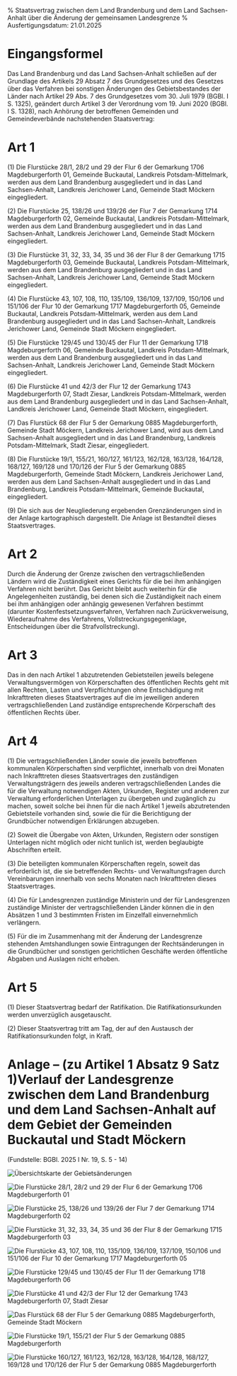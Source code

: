 % Staatsvertrag zwischen dem Land Brandenburg und dem Land Sachsen-Anhalt über die Änderung der gemeinsamen Landesgrenze
% Ausfertigungsdatum: 21.01.2025
 
# Eingangsformel

Das Land Brandenburg und das Land Sachsen-Anhalt schließen auf der Grundlage des Artikels 29 Absatz 7 des Grundgesetzes und des Gesetzes über das Verfahren bei sonstigen Änderungen des Gebietsbestandes der Länder nach Artikel 29 Abs. 7 des Grundgesetzes vom 30. Juli 1979 (BGBl. I S. 1325), geändert durch Artikel 3 der Verordnung vom 19. Juni 2020 (BGBl. I S. 1328), nach Anhörung der betroffenen Gemeinden und Gemeindeverbände nachstehenden Staatsvertrag:

# Art 1

(1) Die Flurstücke 28/1, 28/2 und 29 der Flur 6 der Gemarkung 1706 Magdeburgerforth 01, Gemeinde Buckautal, Landkreis Potsdam-Mittelmark, werden aus dem Land Brandenburg ausgegliedert und in das Land Sachsen-Anhalt, Landkreis Jerichower Land, Gemeinde Stadt Möckern eingegliedert.

(2) Die Flurstücke 25, 138/26 und 139/26 der Flur 7 der Gemarkung 1714 Magdeburgerforth 02, Gemeinde Buckautal, Landkreis Potsdam-Mittelmark, werden aus dem Land Brandenburg ausgegliedert und in das Land Sachsen-Anhalt, Landkreis Jerichower Land, Gemeinde Stadt Möckern eingegliedert.

(3) Die Flurstücke 31, 32, 33, 34, 35 und 36 der Flur 8 der Gemarkung 1715 Magdeburgerforth 03, Gemeinde Buckautal, Landkreis Potsdam-Mittelmark, werden aus dem Land Brandenburg ausgegliedert und in das Land Sachsen-Anhalt, Landkreis Jerichower Land, Gemeinde Stadt Möckern eingegliedert.

(4) Die Flurstücke 43, 107, 108, 110, 135/109, 136/109, 137/109, 150/106 und 151/106 der Flur 10 der Gemarkung 1717 Magdeburgerforth 05, Gemeinde Buckautal, Landkreis Potsdam-Mittelmark, werden aus dem Land Brandenburg ausgegliedert und in das Land Sachsen-Anhalt, Landkreis Jerichower Land, Gemeinde Stadt Möckern eingegliedert.

(5) Die Flurstücke 129/45 und 130/45 der Flur 11 der Gemarkung 1718 Magdeburgerforth 06, Gemeinde Buckautal, Landkreis Potsdam-Mittelmark, werden aus dem Land Brandenburg ausgegliedert und in das Land Sachsen-Anhalt, Landkreis Jerichower Land, Gemeinde Stadt Möckern eingegliedert.

(6) Die Flurstücke 41 und 42/3 der Flur 12 der Gemarkung 1743 Magdeburgerforth 07, Stadt Ziesar, Landkreis Potsdam-Mittelmark, werden aus dem Land Brandenburg ausgegliedert und in das Land Sachsen-Anhalt, Landkreis Jerichower Land, Gemeinde Stadt Möckern, eingegliedert.

(7) Das Flurstück 68 der Flur 5 der Gemarkung 0885 Magdeburgerforth, Gemeinde Stadt Möckern, Landkreis Jerichower Land, wird aus dem Land Sachsen-Anhalt ausgegliedert und in das Land Brandenburg, Landkreis Potsdam-Mittelmark, Stadt Ziesar, eingegliedert.

(8) Die Flurstücke 19/1, 155/21, 160/127, 161/123, 162/128, 163/128, 164/128, 168/127, 169/128 und 170/126 der Flur 5 der Gemarkung 0885 Magdeburgerforth, Gemeinde Stadt Möckern, Landkreis Jerichower Land, werden aus dem Land Sachsen-Anhalt ausgegliedert und in das Land Brandenburg, Landkreis Potsdam-Mittelmark, Gemeinde Buckautal, eingegliedert.

(9) Die sich aus der Neugliederung ergebenden Grenzänderungen sind in der Anlage kartographisch dargestellt. Die Anlage ist Bestandteil dieses Staatsvertrages.

# Art 2

Durch die Änderung der Grenze zwischen den vertragschließenden Ländern wird die Zuständigkeit eines Gerichts für die bei ihm anhängigen Verfahren nicht berührt. Das Gericht bleibt auch weiterhin für die Angelegenheiten zuständig, bei denen sich die Zuständigkeit nach einem bei ihm anhängigen oder anhängig gewesenen Verfahren bestimmt (darunter Kostenfestsetzungsverfahren, Verfahren nach Zurückverweisung, Wiederaufnahme des Verfahrens, Vollstreckungsgegenklage, Entscheidungen über die Strafvollstreckung).

# Art 3

Das in den nach Artikel 1 abzutretenden Gebietsteilen jeweils belegene Verwaltungsvermögen von Körperschaften des öffentlichen Rechts geht mit allen Rechten, Lasten und Verpflichtungen ohne Entschädigung mit Inkrafttreten dieses Staatsvertrages auf die im jeweiligen anderen vertragschließenden Land zuständige entsprechende Körperschaft des öffentlichen Rechts über.

# Art 4

(1) Die vertragschließenden Länder sowie die jeweils betroffenen kommunalen Körperschaften sind verpflichtet, innerhalb von drei Monaten nach Inkrafttreten dieses Staatsvertrages den zuständigen Verwaltungsträgern des jeweils anderen vertragschließenden Landes die für die Verwaltung notwendigen Akten, Urkunden, Register und anderen zur Verwaltung erforderlichen Unterlagen zu übergeben und zugänglich zu machen, soweit solche bei ihnen für die nach Artikel 1 jeweils abzutretenden Gebietsteile vorhanden sind, sowie die für die Berichtigung der Grundbücher notwendigen Erklärungen abzugeben.

(2) Soweit die Übergabe von Akten, Urkunden, Registern oder sonstigen Unterlagen nicht möglich oder nicht tunlich ist, werden beglaubigte Abschriften erteilt.

(3) Die beteiligten kommunalen Körperschaften regeln, soweit das erforderlich ist, die sie betreffenden Rechts- und Verwaltungsfragen durch Vereinbarungen innerhalb von sechs Monaten nach Inkrafttreten dieses Staatsvertrages.

(4) Die für Landesgrenzen zuständige Ministerin und der für Landesgrenzen zuständige Minister der vertragschließenden Länder können die in den Absätzen 1 und 3 bestimmten Fristen im Einzelfall einvernehmlich verlängern.

(5) Für die im Zusammenhang mit der Änderung der Landesgrenze stehenden Amtshandlungen sowie Eintragungen der Rechtsänderungen in die Grundbücher und sonstigen gerichtlichen Geschäfte werden öffentliche Abgaben und Auslagen nicht erhoben.

# Art 5

(1) Dieser Staatsvertrag bedarf der Ratifikation. Die Ratifikationsurkunden werden unverzüglich ausgetauscht.

(2) Dieser Staatsvertrag tritt am Tag, der auf den Austausch der Ratifikationsurkunden folgt, in Kraft.

# Anlage – (zu Artikel 1 Absatz 9 Satz 1)Verlauf der Landesgrenze zwischen dem Land Brandenburg und dem Land Sachsen-Anhalt auf dem Gebiet der Gemeinden Buckautal und Stadt Möckern

(Fundstelle: BGBl. 2025 I Nr. 19, S. 5 - 14)

![Übersichtskarte der Gebietsänderungen](https://www.gesetze-im-internet.de/normengrafiken/bgbl1_2025/j00190_0010.jpg)

![Die Flurstücke 28/1, 28/2 und 29 der Flur 6 der Gemarkung 1706 Magdeburgerforth 01](https://www.gesetze-im-internet.de/normengrafiken/bgbl1_2025/j00190_0020.jpg)

![Die Flurstücke 25, 138/26 und 139/26 der Flur 7 der Gemarkung 1714 Magdeburgerforth 02](https://www.gesetze-im-internet.de/normengrafiken/bgbl1_2025/j00190_0030.jpg)

![Die Flurstücke 31, 32, 33, 34, 35 und 36 der Flur 8 der Gemarkung 1715 Magdeburgerforth 03](https://www.gesetze-im-internet.de/normengrafiken/bgbl1_2025/j00190_0040.jpg)

![Die Flurstücke 43, 107, 108, 110, 135/109, 136/109, 137/109, 150/106 und 151/106 der Flur 10 der Gemarkung 1717 Magdeburgerforth 05](https://www.gesetze-im-internet.de/normengrafiken/bgbl1_2025/j00190_0050.jpg)

![Die Flurstücke 129/45 und 130/45 der Flur 11 der Gemarkung 1718 Magdeburgerforth 06](https://www.gesetze-im-internet.de/normengrafiken/bgbl1_2025/j00190_0060.jpg)

![Die Flurstücke 41 und 42/3 der Flur 12 der Gemarkung 1743 Magdeburgerforth 07, Stadt Ziesar](https://www.gesetze-im-internet.de/normengrafiken/bgbl1_2025/j00190_0070.jpg)

![Das Flurstück 68 der Flur 5 der Gemarkung 0885 Magdeburgerforth, Gemeinde Stadt Möckern](https://www.gesetze-im-internet.de/normengrafiken/bgbl1_2025/j00190_0080.jpg)

![Die Flurstücke 19/1, 155/21 der Flur 5 der Gemarkung 0885 Magdeburgerforth](https://www.gesetze-im-internet.de/normengrafiken/bgbl1_2025/j00190_0090.jpg)

![Die Flurstücke 160/127, 161/123, 162/128, 163/128, 164/128, 168/127, 169/128 und 170/126 der Flur 5 der Gemarkung 0885 Magdeburgerforth](https://www.gesetze-im-internet.de/normengrafiken/bgbl1_2025/j00190_0100.jpg)
